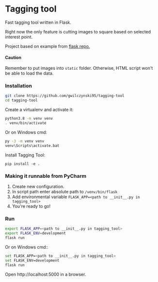 # Tagging tool
Fast tagging tool written in Flask.

Right now the only feature is cutting images to square based on 
selected interest point.

Project based on example from [flask repo.](https://github.com/pallets/flask)

#### Caution

Remember to put images into `static` folder. Otherwise, HTML script
won't be able to load the data.


### Installation

```bash
git clone https://github.com/gwilczynski95/tagging-tool
cd tagging-tool
```


Create a virtualenv and activate it:
```bash
python3.8 -m venv venv
. venv/bin/activate
```


Or on Windows cmd:
```bash
py -3 -m venv venv
venv\Scripts\activate.bat
```


Install Tagging Tool:

`pip install -e .`

### Making it runnable from PyCharm

1. Create new configuration.
2. In script path enter absolute path to `/venv/bin/flask`
3. Add environmental variable `FLASK_APP=<path to __init__.py in tagging_tool>`
4. You're ready to go!

### Run
```bash
export FLASK_APP=<path to __init__.py in tagging_tool>
export FLASK_ENV=development
flask run
```


Or on Windows cmd::

```bash
set FLASK_APP=<path to __init__.py in tagging_tool>
set FLASK_ENV=development
flask run
```


Open http://localhost:5000 in a browser.